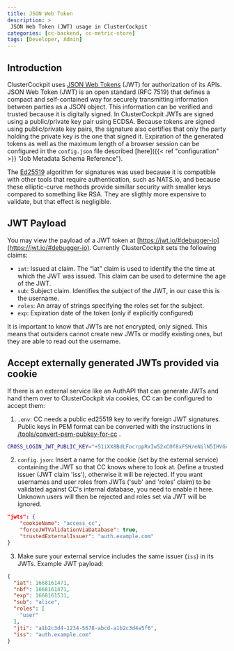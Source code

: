 ```yaml
---
title: JSON Web Token
description: >
 JSON Web Token (JWT) usage in ClusterCockpit
categories: [cc-backend, cc-metric-store]
tags: [Developer, Admin]
---
```


## Introduction

ClusterCockpit uses [JSON Web Tokens](https://jwt.io/introduction) (JWT) for
authorization of its APIs. JSON Web Token (JWT) is an open standard (RFC 7519)
that defines a compact and self-contained way for securely transmitting
information between parties as a JSON object. This information can be verified
and trusted because it is digitally signed. In ClusterCockpit JWTs are signed
using a public/private key pair using ECDSA. Because tokens are signed using
public/private key pairs, the signature also certifies that only the party
holding the private key is the one that signed it. Expiration of the generated
tokens as well as the maximum length of a browser session can be configured in
the `config.json` file described [here]({{< ref "configuration" >}} "Job
Metadata Schema Reference").

The [Ed25519](https://ed25519.cr.yp.to/) algorithm for signatures was used
because it is compatible with other tools that require authentication, such as
NATS.io, and because these elliptic-curve methods provide simillar security with
smaller keys compared to something like RSA. They are sligthly more expensive to
validate, but that effect is negligible.

## JWT Payload

You may view the payload of a JWT token at [https://jwt.io/#debugger-io](https://jwt.io/#debugger-io).
Currently ClusterCockpit sets the following claims:

* `iat`: Issued at claim. The “iat” claim is used to identify the the time at which the JWT was issued. This claim can be used to determine the age of the JWT.
* `sub`: Subject claim. Identifies the subject of the JWT, in our case this is the username.
* `roles`: An array of strings specifying the roles set for the subject.
* `exp`: Expiration date of the token (only if explicitly configured)

It is important to know that JWTs are not encrypted, only signed. This means that outsiders cannot create new JWTs or modify existing ones, but they are able to read out the username.

## Accept externally generated JWTs provided via cookie

If there is an external service like an AuthAPI that can generate JWTs and hand
them over to ClusterCockpit via cookies, CC can be configured to accept them:

1. `.env`: CC needs a public ed25519 key to verify foreign JWT signatures.
   Public keys in PEM format can be converted with the instructions in
   [/tools/convert-pem-pubkey-for-cc](https://github.com/ClusterCockpit/cc-backend/blob/master/tools/convert-pem-pubkey/Readme.md)
   .

```bash
CROSS_LOGIN_JWT_PUBLIC_KEY="+51iXX8BdLFocrppRxIw52xCOf8xFSH/eNilN5IHVGc="
```

2. `config.json`: Insert a name for the cookie (set by the external service)
   containing the JWT so that CC knows where to look at. Define a trusted issuer
   (JWT claim 'iss'), otherwise it will be rejected. If you want usernames and
   user roles from JWTs ('sub' and 'roles' claim) to be validated against CC's
   internal database, you need to enable it here. Unknown users will then be
   rejected and roles set via JWT will be ignored.

```json
"jwts": {
    "cookieName": "access_cc",
    "forceJWTValidationViaDatabase": true,
    "trustedExternalIssuer": "auth.example.com"
}
```

3. Make sure your external service includes the same issuer (`iss`) in its JWTs.
   Example JWT payload:

```json
{
  "iat": 1668161471,
  "nbf": 1668161471,
  "exp": 1668161531,
  "sub": "alice",
  "roles": [
    "user"
  ],
  "jti": "a1b2c3d4-1234-5678-abcd-a1b2c3d4e5f6",
  "iss": "auth.example.com"
}
```
